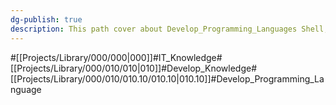 ```yaml
---
dg-publish: true
description: This path cover about Develop_Programming_Languages Shell, Python, JavaScript, Html etc...
---
```

#[[Projects/Library/000/000\|000]]#IT_Knowledge#[[Projects/Library/000/010/010\|010]]#Develop_Knowledge#[[Projects/Library/000/010/010.10/010.10\|010.10]]#Develop_Programming_Language




